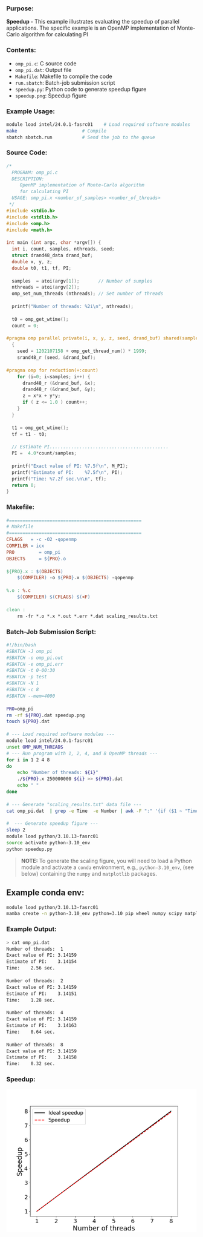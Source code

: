### Purpose:

**Speedup -** This example illustrates evaluating the speedup of parallel applications. The specific example is an OpenMP implementation of Monte-Carlo algorithm for calculating PI

### Contents:

* <code>omp_pi.c</code>: C source code
* <code>omp_pi.dat</code>: Output file
* <code>Makefile</code>: Makefile to compile the code
* <code>run.sbatch</code>: Batch-job submission script
* <code>speedup.py</code>: Python code to generate speedup figure
* <code>speedup.png</code>: Speedup figure

### Example Usage:

```bash
module load intel/24.0.1-fasrc01	# Load required software modules
make             			# Compile
sbatch sbatch.run 			# Send the job to the queue
```

### Source Code:

```c
/*
  PROGRAM: omp_pi.c
  DESCRIPTION: 
     OpenMP implementation of Monte-Carlo algorithm
     for calculating PI
  USAGE: omp_pi.x <number_of_samples> <number_of_threads>
 */
#include <stdio.h>
#include <stdlib.h>
#include <omp.h>
#include <math.h>

int main (int argc, char *argv[]) {
  int i, count, samples, nthreads, seed;
  struct drand48_data drand_buf;
  double x, y, z;
  double t0, t1, tf, PI;
  
  samples  = atoi(argv[1]);       // Number of sumples
  nthreads = atoi(argv[2]);
  omp_set_num_threads (nthreads); // Set number of threads

  printf("Number of threads: %2i\n", nthreads);

  t0 = omp_get_wtime();
  count = 0;

#pragma omp parallel private(i, x, y, z, seed, drand_buf) shared(samples)
  {
    seed = 1202107158 + omp_get_thread_num() * 1999;
    srand48_r (seed, &drand_buf);
    
#pragma omp for reduction(+:count)
    for (i=0; i<samples; i++) {
      drand48_r (&drand_buf, &x);
      drand48_r (&drand_buf, &y);
      z = x*x + y*y;
      if ( z <= 1.0 ) count++;
    }
  }

  t1 = omp_get_wtime();
  tf = t1 - t0;
  
  // Estimate PI............................................
  PI =  4.0*count/samples;

  printf("Exact value of PI: %7.5f\n", M_PI);
  printf("Estimate of PI:    %7.5f\n", PI);
  printf("Time: %7.2f sec.\n\n", tf);
  return 0;
}

```

### Makefile:

```makefile
#=================================================
# Makefile
#=================================================
CFLAGS   = -c -O2 -qopenmp
COMPILER = icx
PRO         = omp_pi
OBJECTS     = ${PRO}.o

${PRO}.x : $(OBJECTS)
	$(COMPILER) -o ${PRO}.x $(OBJECTS) -qopenmp

%.o : %.c
	$(COMPILER) $(CFLAGS) $(<F)

clean :
	rm -fr *.o *.x *.out *.err *.dat scaling_results.txt
```

### Batch-Job Submission Script:

```bash
#!/bin/bash
#SBATCH -J omp_pi
#SBATCH -o omp_pi.out
#SBATCH -e omp_pi.err
#SBATCH -t 0-00:30
#SBATCH -p test
#SBATCH -N 1
#SBATCH -c 8
#SBATCH --mem=4000

PRO=omp_pi
rm -rf ${PRO}.dat speedup.png
touch ${PRO}.dat

# --- Load required software modules ---
module load intel/24.0.1-fasrc01
unset OMP_NUM_THREADS
# --- Run program with 1, 2, 4, and 8 OpenMP threads ---
for i in 1 2 4 8 
do
    echo "Number of threads: ${i}"
    ./${PRO}.x 250000000 ${i} >> ${PRO}.dat
    echo " "
done

# --- Generate "scaling_results.txt" data file ---
cat omp_pi.dat  | grep -e Time  -e Number | awk -F ":" '{if ($1 ~ "Time" ) {print $2}else{printf "%d ",$2}}' | awk '{print $1,$2}' > scaling_results.txt

#  --- Generate speedup figure ---
sleep 2
module load python/3.10.13-fasrc01
source activate python-3.10_env
python speedup.py
```

> **NOTE:** To generate the scaling figure, you will need to load a Python module and activate a `conda` environment, e.g., `python-3.10_env`, (see below) containing the `numpy` and `matplotlib` packages.

## Example conda env:

```bash
module load python/3.10.13-fasrc01
mamba create -n python-3.10_env python=3.10 pip wheel numpy scipy matplotlib pandas seaborn h5py
```
### Example Output:

```bash
> cat omp_pi.dat 
Number of threads:  1
Exact value of PI: 3.14159
Estimate of PI:    3.14154
Time:    2.56 sec.

Number of threads:  2
Exact value of PI: 3.14159
Estimate of PI:    3.14151
Time:    1.28 sec.

Number of threads:  4
Exact value of PI: 3.14159
Estimate of PI:    3.14163
Time:    0.64 sec.

Number of threads:  8
Exact value of PI: 3.14159
Estimate of PI:    3.14158
Time:    0.32 sec.
```

### Speedup:

![Speedup](speedup.png)

